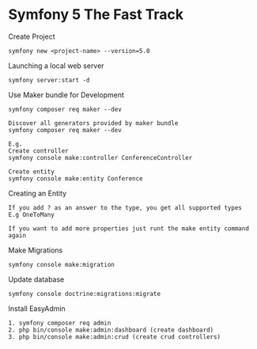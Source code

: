 # Symfony 5 The Fast Track

Create Project
```
symfony new <project-name> --version=5.0
```

Launching a local web server
```
symfony server:start -d
```

Use Maker bundle for Development
```
symfony composer req maker --dev

Discover all generators provided by maker bundle
symfony composer req maker --dev

E.g.
Create controller
symfony console make:controller ConferenceController

Create entity
symfony console make:entity Conference
```

Creating an Entity
```
If you add ? as an answer to the type, you get all supported types
E.g OneToMany

If you want to add more properties just runt the make entity command again
```

Make Migrations
```
symfony console make:migration
```

Update database
```
symfony console doctrine:migrations:migrate
```

Install EasyAdmin
```
1. symfony composer req admin
2. php bin/console make:admin:dashboard (create dashboard)
3. php bin/console make:admin:crud (create crud controllers)

```